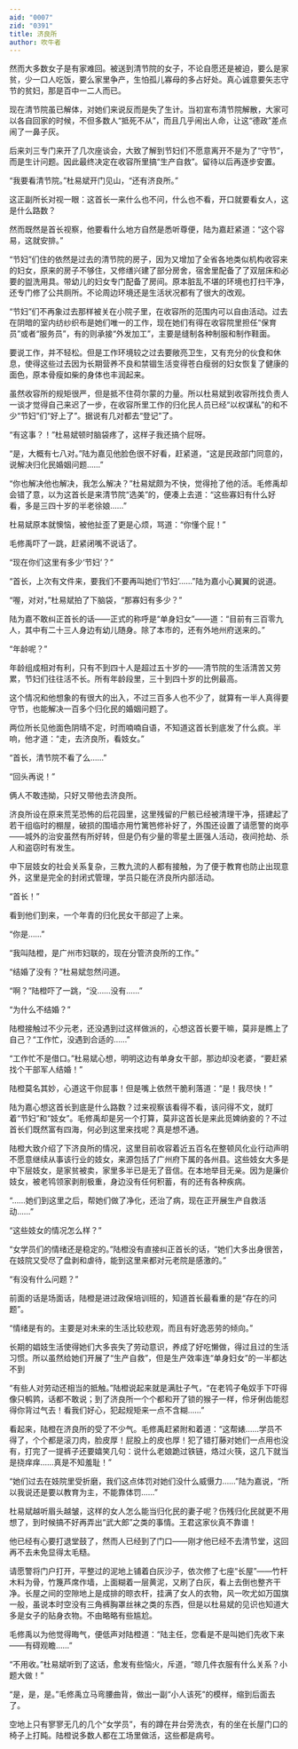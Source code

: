 ```yaml
---
aid: "0007"
zid: "0391"
title: 济良所
author: 吹牛者
---
```


然而大多数女子是有家难回。被送到清节院的女子，不论自愿还是被迫，要么是家贫，少一口人吃饭，要么家里争产，生怕孤儿寡母的多占好处。真心诚意要矢志守节的贫妇，那是百中一二人而已。

现在清节院虽已解体，对她们来说反而是失了生计。当初宣布清节院解散，大家可以各自回家的时候，不但多数人“抵死不从”，而且几乎闹出人命，让这“德政”差点闹了一鼻子灰。

后来刘三专门来开了几次座谈会，大致了解到节妇们不愿意离开不是为了“守节”，而是生计问题。因此最终决定在收容所里搞“生产自救”。留待以后再逐步安置。

“我要看清节院。”杜易斌开门见山，“还有济良所。”

这正副所长对视一眼：这首长一来什么也不问，什么也不看，开口就要看女人，这是什么路数？

然而既然是首长视察，他要看什么地方自然是悉听尊便，陆为嘉赶紧道：“这个容易，这就安排。”

“节妇”们住的依然是过去的清节院的房子，因为又增加了全省各地类似机构收容来的妇女，原来的房子不够住，又修缮兴建了部分房舍，宿舍里配备了了双层床和必要的盥洗用具。带幼儿的妇女专门配备了房间。原本脏乱不堪的环境也打扫干净，还专门修了公共厕所。不论周边环境还是生活状况都有了很大的改观。

“节妇”们不再象过去那样被关在小院子里，在收容所的范围内可以自由活动。过去在阴暗的室内纺纱织布是她们唯一的工作，现在她们有得在收容院里担任“保育员”或者“服务员”，有的则承接“外发加工”，主要是缝制各种制服和制作鞋面。

要说工作，并不轻松。但是工作环境较之过去要敞亮卫生，又有充分的伙食和休息，使得这些过去因为长期营养不良和禁锢生活变得苍白瘦弱的妇女恢复了健康的面色，原本骨瘦如柴的身体也丰润起来。

虽然收容所的规矩很严，但是抵不住荷尔蒙的力量。所以杜易斌到收容所找负责人一谈才觉得自己来迟了一步，在收容所里工作的归化民人员已经“以权谋私”的和不少“节妇”们“好上了”。据说有几对都去“登记”了。

“有这事？！”杜易斌顿时脑袋疼了，这样子我还搞个屁呀。

“是，大概有七八对。”陆为嘉见他脸色很不好看，赶紧道，“这是民政部门同意的，说解决归化民婚姻问题……”

“你也解决他也解决，我怎么解决？”杜易斌颇为不快，觉得抢了他的活。毛修禹却会错了意，以为这首长是来清节院“选美”的，便凑上去道：“这些寡妇有什么好看，多是三四十岁的半老徐娘……”

杜易斌原本就懊恼，被他扯歪了更是心烦，骂道：“你懂个屁！”

毛修禹吓了一跳，赶紧闭嘴不说话了。

“现在你们这里有多少‘节妇’？”

“首长，上次有文件来，要我们不要再叫她们‘节妇’……”陆为嘉小心翼翼的说道。

“喔，对对，”杜易斌拍了下脑袋，“那寡妇有多少？”

陆为嘉不敢纠正首长的话――正式的称呼是“单身妇女”——道：“目前有三百零九人，其中有二十三人身边有幼儿随身。除了本市的，还有外地州府送来的。”

“年龄呢？”

年龄组成相对有利，只有不到四十人是超过五十岁的――清节院的生活清苦又劳累，节妇们往往活不长。所有年龄段里，三十到四十岁的比例最高。

这个情况和他想象的有很大的出入，不过三百多人也不少了，就算有一半人真得要守节，也能解决一百多个归化民的婚姻问题了。

两位所长见他面色阴晴不定，时而喃喃自语，不知道这首长到底发了什么疯。半响，他才道：“走，去济良所，看妓女。”

“首长，清节院不看了么……”

“回头再说！”

俩人不敢违拗，只好又带他去济良所。

济良所设在原来荒芜恐怖的后花园里，这里残留的尸骸已经被清理干净，搭建起了若干组临时的棚屋，破损的围墙亦用竹篱笆修补好了，外围还设置了请愿警的岗亭――城外的治安虽然有所好转，但是仍有少量的零星土匪强人活动，夜间抢劫、杀人和盗窃时有发生。

中下层妓女的社会关系复杂，三教九流的人都有接触，为了便于教育也防止出现意外，这里是完全的封闭式管理，学员只能在济良所内部活动。

“首长！”

看到他们到来，一个年青的归化民女干部迎了上来。

“你是……”

“我叫陆橙，是广州市妇联的，现在分管济良所的工作。”

“结婚了没有？”杜易斌忽然问道。

“啊？”陆橙吓了一跳，“没……没有……”

“为什么不结婚？”

陆橙接触过不少元老，还没遇到过这样做派的，心想这首长要干嘛，莫非是瞧上了自己？“工作忙，没遇到合适的……”

“工作忙不是借口。”杜易斌心想，明明这边有单身女干部，那边却没老婆，“要赶紧找个干部军人结婚！”

陆橙莫名其妙，心道这干你屁事！但是嘴上依然干脆利落道：“是！我尽快！”

陆为嘉心想这首长到底是什么路数？过来视察该看得不看，该问得不文，就盯着“节妇”和“妓女”。毛修禹却是另一个打算，莫非这首长是来此觅婢纳妾的？不过首长们既然富有四海，何必到这里来找呢？真是想不通。

陆橙大致介绍了下济良所的情况，这里目前收容着近五百名在整顿风化业行动声明不愿意继续从事该行业的妓女，来源包括了广州府下属的各州县。这些妓女大多是中下层妓女，是家贫被卖，家里多半已是无了音信。在本地举目无亲。因为是廉价妓女，被老鸨领家剥削极重，身边没有任何积蓄，有的还有各种疾病。

“……她们到这里之后，帮她们做了净化，还治了病，现在正开展生产自救活动……”

“这些妓女的情况怎么样？”

“女学员们的情绪还是稳定的。”陆橙没有直接纠正首长的话，“她们大多出身很苦，在妓院又受尽了盘剥和虐待，能到这里来都对元老院是感激的。”

“有没有什么问题？”

前面的话是场面话，陆橙是进过政保培训班的，知道首长最看重的是“存在的问题”。

“情绪是有的。主要是对未来的生活比较悲观，而且有好逸恶劳的倾向。”

长期的娼妓生活使得她们大多丧失了劳动意识，养成了好吃懒做，得过且过的生活习惯。所以虽然给她们开展了“生产自救”，但是生产效率连“单身妇女”的一半都达不到

“有些人对劳动还相当的抵触。”陆橙说起来就是满肚子气，“在老鸨子龟奴手下吓得像只鹌鹑，话都不敢说；到了济良所一个个都和开了锁的猴子一样，伶牙俐齿能怼得你背过气去！看我们好心，犯起规矩来一点不含糊……”

看起来，陆橙在济良所的受了不少气。毛修禹赶紧附和着道：“这帮婊……学员不得了，个个都是滚刀肉，脸皮厚！屁股上的皮也厚！犯了错打藤对她们一点用也没有，打完了一提裤子还要嬉笑几句：说什么老娘跪过铁链，烙过火筷，这几下就当是挠痒痒……真是不知羞耻！”

“她们过去在妓院里受折磨，我们这点体罚对她们没什么威慑力……”陆为嘉说，“所以我说还是要以教育为主，不能靠体罚……”

杜易斌越听眉头越皱，这样的女人怎么能当归化民的妻子呢？伤残归化民就更不用想了，到时候搞不好再弄出“武大郎”之类的事情。王君这家伙真不靠谱！

他已经有心要打退堂鼓了，然而人已经到了门口――刚才他已经不去清节堂，这回再不去未免显得太毛糙。

请愿警将门户打开，平整过的泥地上铺着白灰沙子，依次修了七座“长屋”――竹杆木料为骨，竹篾芦席作墙，上面糊着一层黄泥，又刷了白灰，看上去倒也整齐干净。长屋之间的空隙地上是成排的晾衣杆，挂满了女人的衣物，风一吹尤如万国旗一般，虽说本时空没有三角裤胸罩丝袜之类的东西，但是以杜易斌的见识也知道大多是女子的贴身衣物。不由略略有些尴尬。

毛修禹以为他觉得晦气，便低声对陆橙道：“陆主任，您看是不是叫她们先收下来――有碍观瞻……”

“不用收。”杜易斌听到了这话，愈发有些恼火，斥道，“晾几件衣服有什么关系？小题大做！”

“是，是，是。”毛修禹立马弯腰曲背，做出一副“小人该死”的模样，缩到后面去了。

空地上只有寥寥无几的几个“女学员”，有的蹲在井台旁洗衣，有的坐在长屋门口的椅子上打盹。陆橙说多数人都在工场里做活，这些都是病号。
